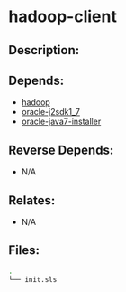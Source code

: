 # hadoop-client

## Description:



## Depends:

  -  [hadoop](/salt/hadoop)
  -  [oracle-j2sdk1\_7](/salt/oracle-j2sdk1_7)
  -  [oracle-java7-installer](/salt/oracle-java7-installer)

## Reverse Depends:

  -  N/A

## Relates:

  -  N/A

## Files:

```bash
.
└── init.sls
```
